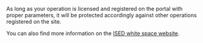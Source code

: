 As long as your operation is licensed and registered on the portal with proper parameters, it will be protected accordingly against other operations registered on the site.

You can also find more information on the [ISED white space website](http://www.ic.gc.ca/eic/site/smt-gst.nsf/eng/h_sf10498.html).

